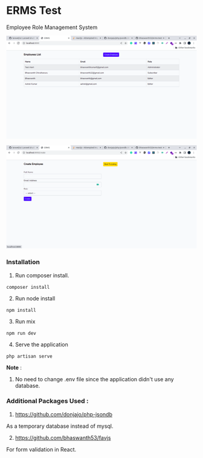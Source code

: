 # ERMS Test

Employee Role Management System

![](2022-07-28-07-48-38.png)

![](2022-07-28-07-48-56.png)

### Installation

1. Run composer install.

```
composer install
```

2. Run node install

```
npm install
```

3. Run mix

```
npm run dev
```

4. Serve the application

```
php artisan serve
```

**Note** :

1. No need to change .env file since the application didn't use any database.

### Additional Packages Used :

1. https://github.com/donjajo/php-jsondb

As a temporary database instead of mysql.

2. https://github.com/bhaswanth53/favjs

For form validation in React.

